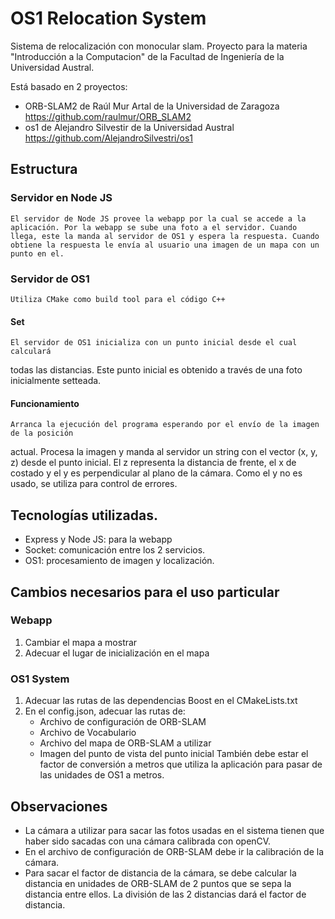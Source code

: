 # OS1 Relocation System

Sistema de relocalización con monocular slam. Proyecto para la materia "Introducción a la Computacion" 
de la Facultad de Ingeniería de la Universidad Austral.

Está basado en 2 proyectos:
- ORB-SLAM2 de Raúl Mur Artal de la Universidad de Zaragoza https://github.com/raulmur/ORB_SLAM2
- os1 de Alejandro Silvestir de la Universidad Austral https://github.com/AlejandroSilvestri/os1

## Estructura

### Servidor en Node JS
    El servidor de Node JS provee la webapp por la cual se accede a la aplicación. Por la webapp se sube una foto a el servidor. Cuando llega, este la manda al servidor de OS1 y espera la respuesta. Cuando obtiene la respuesta le envía al usuario una imagen de un mapa con un punto en el.

### Servidor de OS1

    Utiliza CMake como build tool para el código C++

#### Set
    El servidor de OS1 inicializa con un punto inicial desde el cual calculará 
todas las distancias. Este punto inicial es obtenido a través de una foto 
inicialmente setteada.

#### Funcionamiento
    Arranca la ejecución del programa esperando por el envío de la imagen de la posición
actual. Procesa la imagen y manda al servidor un string con el vector (x, y, z)
desde el punto inicial.
    El z representa la distancia de frente, el x de costado y el y es perpendicular
al plano de la cámara. Como el y no es usado, se utiliza para control de errores.

## Tecnologías utilizadas.
- Express y Node JS: para la webapp
- Socket: comunicación entre los 2 servicios.
- OS1: procesamiento de imagen y localización.

## Cambios necesarios para el uso particular

### Webapp
1. Cambiar el mapa a mostrar
2. Adecuar el lugar de inicialización en el mapa

### OS1 System
1. Adecuar las rutas de las dependencias Boost en el CMakeLists.txt
2. En el config.json, adecuar las rutas de:
	- Archivo de configuración de ORB-SLAM
	- Archivo de Vocabulario
	- Archivo del mapa de ORB-SLAM a utilizar
	- Imagen del punto de vista del punto inicial
También debe estar el factor de conversión a metros que utiliza la aplicación para pasar de las unidades de OS1 a metros.


## Observaciones
- La cámara a utilizar para sacar las fotos usadas en el sistema tienen que haber sido sacadas con una cámara calibrada con openCV.
- En el archivo de configuración de ORB-SLAM debe ir la calibración de la cámara.
- Para sacar el factor de distancia de la cámara, se debe calcular la distancia en unidades de ORB-SLAM de 2 puntos que se sepa la distancia entre ellos. La división de las 2 distancias dará el factor de distancia.
